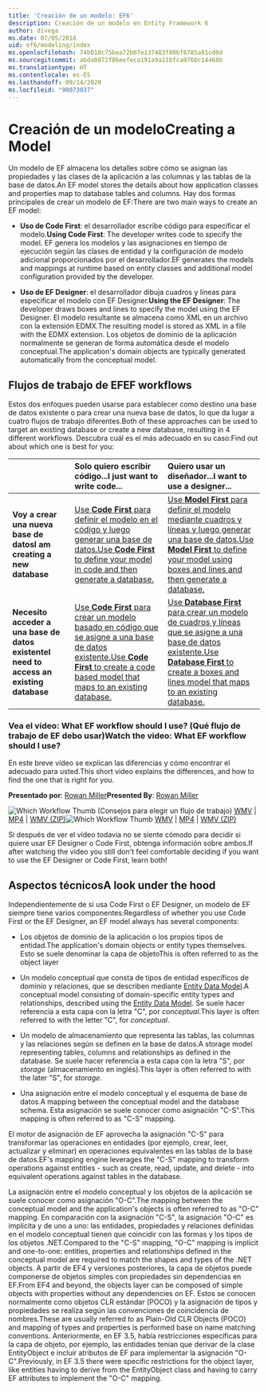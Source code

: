 ```yaml
---
title: 'Creación de un modelo: EF6'
description: Creación de un modelo en Entity Framework 6
author: divega
ms.date: 07/05/2018
uid: ef6/modeling/index
ms.openlocfilehash: 74b018c75bea72b07e137483f80bf8785a91cd0d
ms.sourcegitcommit: abda0872f86eefeca191a9a11bfca976bc14468b
ms.translationtype: HT
ms.contentlocale: es-ES
ms.lasthandoff: 09/14/2020
ms.locfileid: "90073037"
---
```

# <a name="creating-a-model"></a><span data-ttu-id="2ad4a-103">Creación de un modelo</span><span class="sxs-lookup"><span data-stu-id="2ad4a-103">Creating a Model</span></span>

<span data-ttu-id="2ad4a-104">Un modelo de EF almacena los detalles sobre cómo se asignan las propiedades y las clases de la aplicación a las columnas y las tablas de la base de datos.</span><span class="sxs-lookup"><span data-stu-id="2ad4a-104">An EF model stores the details about how application classes and properties map to database tables and columns.</span></span> <span data-ttu-id="2ad4a-105">Hay dos formas principales de crear un modelo de EF:</span><span class="sxs-lookup"><span data-stu-id="2ad4a-105">There are two main ways to create an EF model:</span></span>

- <span data-ttu-id="2ad4a-106">**Uso de Code First**: el desarrollador escribe código para especificar el modelo.</span><span class="sxs-lookup"><span data-stu-id="2ad4a-106">**Using Code First**: The developer writes code to specify the model.</span></span> <span data-ttu-id="2ad4a-107">EF genera los modelos y las asignaciones en tiempo de ejecución según las clases de entidad y la configuración de modelo adicional proporcionados por el desarrollador.</span><span class="sxs-lookup"><span data-stu-id="2ad4a-107">EF generates the models and mappings at runtime based on entity classes and additional model configuration provided by the developer.</span></span>

- <span data-ttu-id="2ad4a-108">**Uso de EF Designer**: el desarrollador dibuja cuadros y líneas para especificar el modelo con EF Designer.</span><span class="sxs-lookup"><span data-stu-id="2ad4a-108">**Using the EF Designer**: The developer draws boxes and lines to specify the model using the EF Designer.</span></span> <span data-ttu-id="2ad4a-109">El modelo resultante se almacena como XML en un archivo con la extensión EDMX.</span><span class="sxs-lookup"><span data-stu-id="2ad4a-109">The resulting model is stored as XML in a file with the EDMX extension.</span></span> <span data-ttu-id="2ad4a-110">Los objetos de dominio de la aplicación normalmente se generan de forma automática desde el modelo conceptual.</span><span class="sxs-lookup"><span data-stu-id="2ad4a-110">The application's domain objects are typically generated automatically from the conceptual model.</span></span>

## <a name="ef-workflows"></a><span data-ttu-id="2ad4a-111">Flujos de trabajo de EF</span><span class="sxs-lookup"><span data-stu-id="2ad4a-111">EF workflows</span></span>

<span data-ttu-id="2ad4a-112">Estos dos enfoques pueden usarse para establecer como destino una base de datos existente o para crear una nueva base de datos, lo que da lugar a cuatro flujos de trabajo diferentes.</span><span class="sxs-lookup"><span data-stu-id="2ad4a-112">Both of these approaches can be used to target an existing database or create a new database, resulting in 4 different workflows.</span></span>
<span data-ttu-id="2ad4a-113">Descubra cuál es el más adecuado en su caso:</span><span class="sxs-lookup"><span data-stu-id="2ad4a-113">Find out about which one is best for you:</span></span>  

|                                           | <span data-ttu-id="2ad4a-114">Solo quiero escribir código...</span><span class="sxs-lookup"><span data-stu-id="2ad4a-114">I just want to write code...</span></span>                                                                                                                   | <span data-ttu-id="2ad4a-115">Quiero usar un diseñador...</span><span class="sxs-lookup"><span data-stu-id="2ad4a-115">I want to use a designer...</span></span>                                                                                                                        |
|:------------------------------------------|:-----------------------------------------------------------------------------------------------------------------------------------------------|:---------------------------------------------------------------------------------------------------------------------------------------------------|
| <span data-ttu-id="2ad4a-116">**Voy a crear una nueva base de datos**</span><span class="sxs-lookup"><span data-stu-id="2ad4a-116">**I am creating a new database**</span></span>          | [<span data-ttu-id="2ad4a-117">Use **Code First** para definir el modelo en el código y luego generar una base de datos.</span><span class="sxs-lookup"><span data-stu-id="2ad4a-117">Use **Code First** to define your model in code and then generate a database.</span></span>](xref:ef6/modeling/code-first/workflows/new-database)           | [<span data-ttu-id="2ad4a-118">Use **Model First** para definir el modelo mediante cuadros y líneas y luego generar una base de datos.</span><span class="sxs-lookup"><span data-stu-id="2ad4a-118">Use **Model First** to define your model using boxes and lines and then generate a database.</span></span>](xref:ef6/modeling/designer/workflows/model-first)   |
| <span data-ttu-id="2ad4a-119">**Necesito acceder a una base de datos existente**</span><span class="sxs-lookup"><span data-stu-id="2ad4a-119">**I need to access an existing database**</span></span> | [<span data-ttu-id="2ad4a-120">Use **Code First** para crear un modelo basado en código que se asigne a una base de datos existente.</span><span class="sxs-lookup"><span data-stu-id="2ad4a-120">Use **Code First** to create a code based model that maps to an existing database.</span></span>](xref:ef6/modeling/code-first/workflows/existing-database) | [<span data-ttu-id="2ad4a-121">Use **Database First** para crear un modelo de cuadros y líneas que se asigne a una base de datos existente.</span><span class="sxs-lookup"><span data-stu-id="2ad4a-121">Use **Database First** to create a boxes and lines model that maps to an existing database.</span></span>](xref:ef6/modeling/designer/workflows/database-first) |

### <a name="watch-the-video-what-ef-workflow-should-i-use"></a><span data-ttu-id="2ad4a-122">Vea el vídeo: What EF workflow should I use? (Qué flujo de trabajo de EF debo usar)</span><span class="sxs-lookup"><span data-stu-id="2ad4a-122">Watch the video: What EF workflow should I use?</span></span>

<span data-ttu-id="2ad4a-123">En este breve vídeo se explican las diferencias y cómo encontrar el adecuado para usted.</span><span class="sxs-lookup"><span data-stu-id="2ad4a-123">This short video explains the differences, and how to find the one that is right for you.</span></span>

<span data-ttu-id="2ad4a-124">**Presentado por**: [Rowan Miller](https://romiller.com/)</span><span class="sxs-lookup"><span data-stu-id="2ad4a-124">**Presented By**: [Rowan Miller](https://romiller.com/)</span></span>

<span data-ttu-id="2ad4a-125">![Which Workflow Thumb](../media/whichworkflow-thumb.png) (Consejos para elegir un flujo de trabajo) [WMV](https://download.microsoft.com/download/8/F/8/8F81F4CD-3678-4229-8D79-0C63FFA3C595/HDI_ITPro_Technet_winvideo_ChoseYourWorkflow.wmv) | [MP4](https://download.microsoft.com/download/8/F/8/8F81F4CD-3678-4229-8D79-0C63FFA3C595/HDI_ITPro_Technet_mp4video_ChoseYourWorkflow.m4v) | [WMV (ZIP)](https://download.microsoft.com/download/8/F/8/8F81F4CD-3678-4229-8D79-0C63FFA3C595/HDI_ITPro_Technet_winvideo_ChoseYourWorkflow.zip)</span><span class="sxs-lookup"><span data-stu-id="2ad4a-125">![Which Workflow Thumb](../media/whichworkflow-thumb.png) [WMV](https://download.microsoft.com/download/8/F/8/8F81F4CD-3678-4229-8D79-0C63FFA3C595/HDI_ITPro_Technet_winvideo_ChoseYourWorkflow.wmv) | [MP4](https://download.microsoft.com/download/8/F/8/8F81F4CD-3678-4229-8D79-0C63FFA3C595/HDI_ITPro_Technet_mp4video_ChoseYourWorkflow.m4v) | [WMV (ZIP)](https://download.microsoft.com/download/8/F/8/8F81F4CD-3678-4229-8D79-0C63FFA3C595/HDI_ITPro_Technet_winvideo_ChoseYourWorkflow.zip)</span></span>

<span data-ttu-id="2ad4a-126">Si después de ver el vídeo todavía no se siente cómodo para decidir si quiere usar EF Designer o Code First, obtenga información sobre ambos.</span><span class="sxs-lookup"><span data-stu-id="2ad4a-126">If after watching the video you still don't feel comfortable deciding if you want to use the EF Designer or Code First, learn both!</span></span>

## <a name="a-look-under-the-hood"></a><span data-ttu-id="2ad4a-127">Aspectos técnicos</span><span class="sxs-lookup"><span data-stu-id="2ad4a-127">A look under the hood</span></span>

<span data-ttu-id="2ad4a-128">Independientemente de si usa Code First o EF Designer, un modelo de EF siempre tiene varios componentes:</span><span class="sxs-lookup"><span data-stu-id="2ad4a-128">Regardless of whether you use Code First or the EF Designer, an EF model always has several components:</span></span>

- <span data-ttu-id="2ad4a-129">Los objetos de dominio de la aplicación o los propios tipos de entidad.</span><span class="sxs-lookup"><span data-stu-id="2ad4a-129">The application's domain objects or entity types themselves.</span></span> <span data-ttu-id="2ad4a-130">Esto se suele denominar la capa de objeto</span><span class="sxs-lookup"><span data-stu-id="2ad4a-130">This is often referred to as the object layer</span></span>

- <span data-ttu-id="2ad4a-131">Un modelo conceptual que consta de tipos de entidad específicos de dominio y relaciones, que se describen mediante [Entity Data Model](xref:ef6/resources/glossary#entity-data-model).</span><span class="sxs-lookup"><span data-stu-id="2ad4a-131">A conceptual model consisting of domain-specific entity types and relationships, described using the [Entity Data Model](xref:ef6/resources/glossary#entity-data-model).</span></span> <span data-ttu-id="2ad4a-132">Se suele hacer referencia a esta capa con la letra "C", por _conceptual_.</span><span class="sxs-lookup"><span data-stu-id="2ad4a-132">This layer is often referred to with the letter "C", for _conceptual_.</span></span>

- <span data-ttu-id="2ad4a-133">Un modelo de almacenamiento que representa las tablas, las columnas y las relaciones según se definen en la base de datos.</span><span class="sxs-lookup"><span data-stu-id="2ad4a-133">A storage model representing tables, columns and relationships as defined in the database.</span></span> <span data-ttu-id="2ad4a-134">Se suele hacer referencia a esta capa con la letra "S", por _storage_ (almacenamiento en inglés).</span><span class="sxs-lookup"><span data-stu-id="2ad4a-134">This layer is often referred to with the later "S", for _storage_.</span></span>  

- <span data-ttu-id="2ad4a-135">Una asignación entre el modelo conceptual y el esquema de base de datos.</span><span class="sxs-lookup"><span data-stu-id="2ad4a-135">A mapping between the conceptual model and the database schema.</span></span> <span data-ttu-id="2ad4a-136">Esta asignación se suele conocer como asignación "C-S".</span><span class="sxs-lookup"><span data-stu-id="2ad4a-136">This mapping is often referred to as "C-S" mapping.</span></span>

<span data-ttu-id="2ad4a-137">El motor de asignación de EF aprovecha la asignación "C-S" para transformar las operaciones en entidades (por ejemplo, crear, leer, actualizar y eliminar) en operaciones equivalentes en las tablas de la base de datos.</span><span class="sxs-lookup"><span data-stu-id="2ad4a-137">EF's mapping engine leverages the "C-S" mapping to transform operations against entities - such as create, read, update, and delete - into equivalent operations against tables in the database.</span></span>

<span data-ttu-id="2ad4a-138">La asignación entre el modelo conceptual y los objetos de la aplicación se suele conocer como asignación "O-C".</span><span class="sxs-lookup"><span data-stu-id="2ad4a-138">The mapping between the conceptual model and the application's objects is often referred to as "O-C" mapping.</span></span> <span data-ttu-id="2ad4a-139">En comparación con la asignación "C-S", la asignación "O-C" es implícita y de uno a uno: las entidades, propiedades y relaciones definidas en el modelo conceptual tienen que coincidir con las formas y los tipos de los objetos .NET.</span><span class="sxs-lookup"><span data-stu-id="2ad4a-139">Compared to the "C-S" mapping, "O-C" mapping is implicit and one-to-one: entities, properties and relationships defined in the conceptual model are required to match the shapes and types of the .NET objects.</span></span> <span data-ttu-id="2ad4a-140">A partir de EF4 y versiones posteriores, la capa de objetos puede componerse de objetos simples con propiedades sin dependencias en EF.</span><span class="sxs-lookup"><span data-stu-id="2ad4a-140">From EF4 and beyond, the objects layer can be composed of simple objects with properties without any dependencies on EF.</span></span> <span data-ttu-id="2ad4a-141">Estos se conocen normalmente como objetos CLR estándar (POCO) y la asignación de tipos y propiedades se realiza según las convenciones de coincidencia de nombres.</span><span class="sxs-lookup"><span data-stu-id="2ad4a-141">These are usually referred to as Plain-Old CLR Objects (POCO) and mapping of types and properties is performed base on name matching conventions.</span></span> <span data-ttu-id="2ad4a-142">Anteriormente, en EF 3.5, había restricciones específicas para la capa de objeto, por ejemplo, las entidades tenían que derivar de la clase EntityObject e incluir atributos de EF para implementar la asignación "O-C".</span><span class="sxs-lookup"><span data-stu-id="2ad4a-142">Previously, in EF 3.5 there were specific restrictions for the object layer, like entities having to derive from the EntityObject class and having to carry EF attributes to implement the "O-C" mapping.</span></span>
